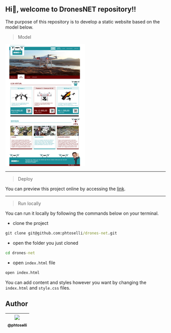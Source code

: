 ## Hi👋, welcome to DronesNET repository!!

The purpose of this repository is to develop a static website based on the model below.

> Model

<img src="modelo.png" width="250px"/>

---

> Deploy

You can preview this project online by accessing the [link](https://phtoselli.github.io/drones-net/).

---

> Run locally

You can run it locally by following the commands below on your terminal.

- clone the project

```cmd
git clone git@github.com:phtoselli/drones-net.git
```

- open the folder you just cloned

```cmd
cd drones-net
```

- open `index.html` file

```cmd
open index.html
```

You can add content and styles however you want by changing the `index.html` and `style.css` files.


## Author

| [<img src="https://avatars.githubusercontent.com/u/73919445?s=96&v=4"><br><sub>@phtoselli</sub>](https://github.com/phtoselli) |
| :---: |


